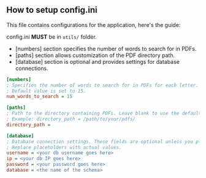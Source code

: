 ## How to setup config.ini

This file contains configurations for the application, here's the guide:

config.ini **MUST** be in `utils/` folder. 
- [numbers] section specifies the number of words to search for in PDFs.
- [paths] section allows customization of the PDF directory path.
- [database] section is optional and provides settings for database connections.

```ini
[numbers]
; Specifies the number of words to search for in PDFs for each letter.
; Default value is set to 15.
num_words_to_search = 15

[paths]
; Path to the directory containing PDFs. Leave blank to use the default 'pdfs/' directory.
; Example: directory_path = /path/to/your/pdfs/
directory_path =

[database]
; Database connection settings. These fields are optional unless you plan to use the analyzer/ code folder.
; Replace placeholders with actual values.
username = <your db username goes here>
ip = <your db IP goes here>
password = <your password goes here>
database = <the name of the schema>
```